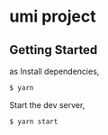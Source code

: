 # umi project

## Getting Started
as
Install dependencies,

```bash
$ yarn
```

Start the dev server,

```bash
$ yarn start
```
